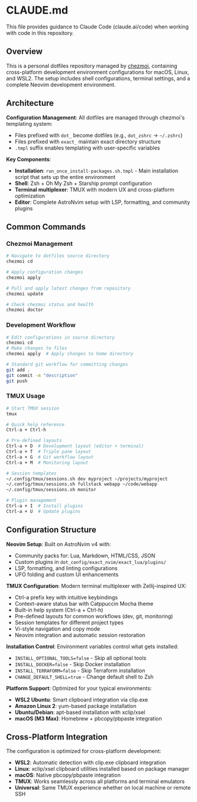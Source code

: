 # CLAUDE.md

This file provides guidance to Claude Code (claude.ai/code) when working with code in this repository.

## Overview

This is a personal dotfiles repository managed by [chezmoi](https://chezmoi.io), containing cross-platform development environment configurations for macOS, Linux, and WSL2. The setup includes shell configurations, terminal settings, and a complete Neovim development environment.

## Architecture

**Configuration Management**: All dotfiles are managed through chezmoi's templating system:
- Files prefixed with `dot_` become dotfiles (e.g., `dot_zshrc` → `~/.zshrc`)
- Files prefixed with `exact_` maintain exact directory structure
- `.tmpl` suffix enables templating with user-specific variables

**Key Components**:
- **Installation**: `run_once_install-packages.sh.tmpl` - Main installation script that sets up the entire environment
- **Shell**: Zsh + Oh My Zsh + Starship prompt configuration
- **Terminal multiplexer**: TMUX with modern UX and cross-platform optimization
- **Editor**: Complete AstroNvim setup with LSP, formatting, and community plugins

## Common Commands

### Chezmoi Management
```bash
# Navigate to dotfiles source directory
chezmoi cd

# Apply configuration changes
chezmoi apply

# Pull and apply latest changes from repository
chezmoi update

# Check chezmoi status and health
chezmoi doctor
```

### Development Workflow
```bash
# Edit configurations in source directory
chezmoi cd
# Make changes to files
chezmoi apply  # Apply changes to home directory

# Standard git workflow for committing changes
git add .
git commit -m "description"
git push
```

### TMUX Usage
```bash
# Start TMUX session
tmux

# Quick help reference
Ctrl-a + Ctrl-h

# Pre-defined layouts
Ctrl-a + D  # Development layout (editor + terminal)
Ctrl-a + T  # Triple pane layout
Ctrl-a + G  # Git workflow layout
Ctrl-a + M  # Monitoring layout

# Session templates
~/.config/tmux/sessions.sh dev myproject ~/projects/myproject
~/.config/tmux/sessions.sh fullstack webapp ~/code/webapp
~/.config/tmux/sessions.sh monitor

# Plugin management
Ctrl-a + I  # Install plugins
Ctrl-a + U  # Update plugins
```

## Configuration Structure

**Neovim Setup**: Built on AstroNvim v4 with:
- Community packs for: Lua, Markdown, HTML/CSS, JSON
- Custom plugins in `dot_config/exact_nvim/exact_lua/plugins/`
- LSP, formatting, and linting configurations
- UFO folding and custom UI enhancements

**TMUX Configuration**: Modern terminal multiplexer with Zellij-inspired UX:
- Ctrl-a prefix key with intuitive keybindings
- Context-aware status bar with Catppuccin Mocha theme
- Built-in help system (Ctrl-a + Ctrl-h)
- Pre-defined layouts for common workflows (dev, git, monitoring)
- Session templates for different project types
- Vi-style navigation and copy mode
- Neovim integration and automatic session restoration


**Installation Control**: Environment variables control what gets installed:
- `INSTALL_OPTIONAL_TOOLS=false` - Skip all optional tools
- `INSTALL_DOCKER=false` - Skip Docker installation
- `INSTALL_TERRAFORM=false` - Skip Terraform installation
- `CHANGE_DEFAULT_SHELL=true` - Change default shell to Zsh

**Platform Support**: Optimized for your typical environments:
- **WSL2 Ubuntu**: Smart clipboard integration via clip.exe
- **Amazon Linux 2**: yum-based package installation
- **Ubuntu/Debian**: apt-based installation with xclip/xsel
- **macOS (M3 Max)**: Homebrew + pbcopy/pbpaste integration

## Cross-Platform Integration

The configuration is optimized for cross-platform development:
- **WSL2**: Automatic detection with clip.exe clipboard integration
- **Linux**: xclip/xsel clipboard utilities installed based on package manager
- **macOS**: Native pbcopy/pbpaste integration
- **TMUX**: Works seamlessly across all platforms and terminal emulators
- **Universal**: Same TMUX experience whether on local machine or remote SSH